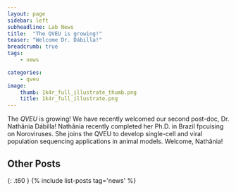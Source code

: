 ```yaml
---
layout: page
sidebar: left
subheadline: Lab News
title:  "The QVEU is growing!"
teaser: "Welcome Dr. Dábilla!"
breadcrumb: true
tags:
    - news

categories:
    - qveu
image:
    thumb: 1k4r_full_illustrate_thumb.png
    title: 1k4r_full_illustrate.png
---
```

The *QVEU* is growing! We have recently welcomed our second post-doc, Dr. Nathânia Dábilla! Nathânia recently completed her Ph.D. in Brazil fpcuising on Noroviruses. She joins the QVEU to develop single-cell and viral population sequencing applications in animal models. Welcome, Nathânia!

## Other Posts
{: .t60 }
{% include list-posts tag='news' %}
